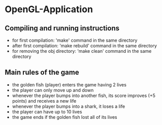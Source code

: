 # OpenGL-Application
## Compiling and running instructions
* for first compilation: 'make' command in the same directory
* after first compilation: 'make rebuild' command in the same directory
* for removing the obj directory: 'make clean' command in the same directory
## Main rules of the game
* the golden fish (player) enters the game having 2 lives
* the player can only move up and down
* whenever the player bumps into another fish, its score improves (+5 points) and receives a new life
* whenever the player bumps into a shark, it loses a life
* the player can have up to 10 lives
* the game ends if the golden fish lost all of its lives
